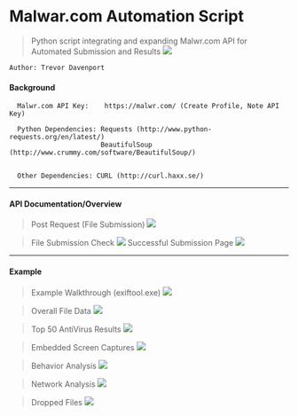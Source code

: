 Malwar.com Automation Script
===========================
> Python script integrating and expanding Malwr.com API for Automated Submission and Results
![](http://i.imgur.com/LEu6Vbw.png)

```
Author: Trevor Davenport
```

#### Background ####
```
  Malwr.com API Key:    https://malwr.com/ (Create Profile, Note API Key)

  Python Dependencies: Requests (http://www.python-requests.org/en/latest/)
                       BeautifulSoup (http://www.crummy.com/software/BeautifulSoup/)
                       
                       
  Other Dependencies: CURL (http://curl.haxx.se/)
```
___

#### API Documentation/Overview ####
> Post Request (File Submission)
![](http://i.imgur.com/sU2t1Mr.png)

> File Submission Check
![](http://i.imgur.com/GFPMf0X.png)
> Successful Submission Page
![](http://i.imgur.com/8iEawDY.png)

___

#### Example ####
> Example Walkthrough (exiftool.exe)
![](http://i.imgur.com/jBR4XTx.png)

> Overall File Data
![](http://i.imgur.com/03Jtlkg.png)

> Top 50 AntiVirus Results
![](http://i.imgur.com/RYyDaFl.png)

> Embedded Screen Captures
![](http://i.imgur.com/SFzGScg.png)

> Behavior Analysis
![](http://i.imgur.com/tBCjDPW.png)

> Network Analysis
![](http://i.imgur.com/VbpOGaI.png)

> Dropped Files
![](http://i.imgur.com/teGPbBV.png)

